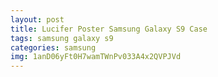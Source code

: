 ```yaml
---
layout: post
title: Lucifer Poster Samsung Galaxy S9 Case
tags: samsung galaxy s9
categories: samsung
img: 1anD06yFt0H7wamTWnPv033A4x2QVPJVd
---
```

